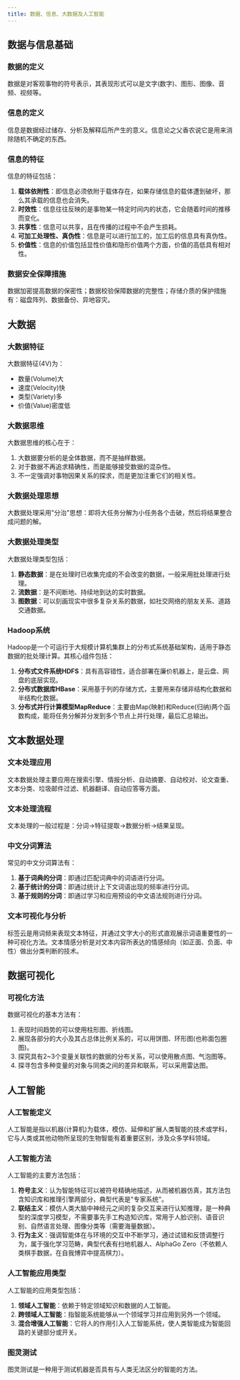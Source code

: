 ```yaml
---
title: 数据、信息、大数据及人工智能
---
```

## 数据与信息基础

### 数据的定义
数据是对客观事物的符号表示，其表现形式可以是文字(数字)、图形、图像、音频、视频等。

### 信息的定义
信息是数据经过储存、分析及解释后所产生的意义。信息论之父香农说它是用来消除随机不确定的东西。

### 信息的特征
信息的特征包括：
1. **载体依附性**：即信息必须依附于载体存在，如果存储信息的载体遭到破坏，那么其承载的信息也会消失。
2. **时效性**：信息往往反映的是事物某一特定时间内的状态，它会随着时间的推移而变化。
3. **共享性**：信息可以共享，且在传播的过程中不会产生损耗。
4. **可加工处理性、真伪性**：信息是可以进行加工的，加工后的信息具有真伪性。
5. **价值性**：信息的价值包括显性价值和隐形价值两个方面，价值的高低具有相对性。

### 数据安全保障措施
数据加密提高数据的保密性；数据校验保障数据的完整性；存储介质的保护措施有：磁盘阵列、数据备份、异地容灾。

## 大数据

### 大数据特征
大数据特征(4V)为：
- 数量(Volume)大
- 速度(Velocity)快
- 类型(Variety)多
- 价值(Value)密度低

### 大数据思维
大数据思维的核心在于：
1. 大数据要分析的是全体数据，而不是抽样数据。
2. 对于数据不再追求精确性，而是能够接受数据的混杂性。
3. 不一定强调对事物因果关系的探求，而是更加注重它们的相关性。

### 大数据处理思想
大数据处理采用"分治"思想：即将大任务分解为小任务各个击破，然后将结果整合成问题的解。

### 大数据处理类型
大数据处理类型包括：
1. **静态数据**：是在处理时已收集完成的不会改变的数据，一般采用批处理进行处理。
2. **流数据**：是不间断地、持续地到达的实时数据。
3. **图数据**：可以刻画现实中很多复杂关系的数据，如社交网络的朋友关系、道路交通数据。

### Hadoop系统
Hadoop是一个可运行于大规模计算机集群上的分布式系统基础架构，适用于静态数据的批处理计算。其核心组件包括：
1. **分布式文件系统HDFS**：具有高容错性，适合部署在廉价机器上，是云盘、网盘的底层实现。
2. **分布式数据库HBase**：采用基于列的存储方式，主要用来存储非结构化数据和半结构化数据。
3. **分布式并行计算模型MapReduce**：主要由Map(映射)和Reduce(归纳)两个函数构成，能将任务分解并分发到多个节点上并行处理，最后汇总输出。

## 文本数据处理

### 文本处理应用
文本数据处理主要应用在搜索引擎、情报分析、自动摘要、自动校对、论文查重、文本分类、垃圾邮件过滤、机器翻译、自动应答等方面。

### 文本处理流程
文本处理的一般过程是：分词→特征提取→数据分析→结果呈现。

### 中文分词算法
常见的中文分词算法有：
1. **基于词典的分词**：即通过匹配词典中的词语进行分词。
2. **基于统计的分词**：即通过统计上下文词语出现的频率进行分词。
3. **基于规则的分词**：即通过学习和应用预设的中文语法规则进行分词。

### 文本可视化与分析
标签云是用词频来表现文本特征，并通过文字大小的形式直观展示词语重要性的一种可视化方法。文本情感分析是对文本内容所表达的情感倾向（如正面、负面、中性）做出分类判断的技术。

## 数据可视化

### 可视化方法
数据可视化的基本方法有：
1. 表现时间趋势的可以使用柱形图、折线图。
2. 展现各部分的大小及其占总体比例关系的，可以用饼图、环形图(也称面包圈图)。
3. 探究具有2~3个变量关联性的数据的分布关系，可以使用散点图、气泡图等。
4. 探寻包含多种变量的对象与同类之间的差异和联系，可以采用雷达图。

## 人工智能

### 人工智能定义
人工智能是指以机器(计算机)为载体，模仿、延伸和扩展人类智能的技术或学科，它与人类或其他动物所呈现的生物智能有着重要区别，涉及众多学科领域。

### 人工智能方法
人工智能的主要方法包括：
1. **符号主义**：认为智能特征可以被符号精确地描述，从而被机器仿真，其方法包含知识库和推理引擎两部分，典型代表是"专家系统"。
2. **联结主义**：模仿人类大脑中神经元之间的复杂交互来进行认知推理，是一种典型的深度学习模型，不需要事先手工构造知识库，常用于人脸识别、语音识别、自然语言处理、图像分类等（需要海量数据）。
3. **行为主义**：强调智能体在与环境的交互中不断学习，通过试错和反馈调整行为，属于强化学习范畴，典型代表有扫地机器人、AlphaGo Zero（不依赖人类棋手数据，在自我博弈中提高棋力）。

### 人工智能应用类型
人工智能的应用类型包括：
1. **领域人工智能**：依赖于特定领域知识和数据的人工智能。
2. **跨领域人工智能**：指智能系统能够从一个领域学习并应用到另外一个领域。
3. **混合增强人工智能**：它将人的作用引入人工智能系统，使人类智能成为智能回路的关键部分或开关。

### 图灵测试
图灵测试是一种用于测试机器是否具有与人类无法区分的智能的方法。
